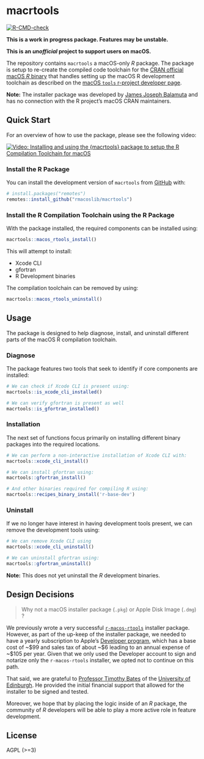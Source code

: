 
<!-- README.md is generated from README.Rmd. Please edit that file -->

# macrtools

<!-- badges: start -->

[![R-CMD-check](https://github.com/rmacoslib/macrtools/actions/workflows/R-CMD-check.yaml/badge.svg)](https://github.com/rmacoslib/macrtools/actions/workflows/R-CMD-check.yaml)
<!-- badges: end -->

**This is a work in progress package. Features may be unstable.**

**This is an *unofficial* project to support users on macOS.**

The repository contains `macrtools` a macOS-only *R* package. The
package is setup to re-create the compiled code toolchain for the [CRAN
official macOS *R* binary](https://cran.r-project.org/bin/macosx/) that
handles setting up the macOS R development toolchain as described on the
[macOS `tools` r-project developer
page](https://mac.r-project.org/tools/).

**Note:** The installer package was developed by [James Joseph
Balamuta](https://thecoatlessprofessor.com/) and has no connection with
the R project’s macOS CRAN maintainers.

## Quick Start

For an overview of how to use the package, please see the following
video:

[![Video: Installing and using the `{macrtools}` package to setup the R
Compilation Toolchain for
macOS](http://img.youtube.com/vi/_fckF0fefXQ/0.jpg)](https://www.youtube.com/watch?v=_fckF0fefXQ)

### Install the R Package

You can install the development version of `macrtools` from
[GitHub](https://github.com/) with:

``` r
# install.packages("remotes")
remotes::install_github("rmacoslib/macrtools")
```

### Install the R Compilation Toolchain using the R Package

With the package installed, the required components can be installed
using:

``` r
macrtools::macos_rtools_install()
```

This will attempt to install:

- Xcode CLI
- gfortran
- R Development binaries

The compilation toolchain can be removed by using:

``` r
macrtools::macos_rtools_uninstall()
```

## Usage

The package is designed to help diagnose, install, and uninstall
different parts of the macOS R compilation toolchain.

### Diagnose

The package features two tools that seek to identify if core components
are installed:

``` r
# We can check if Xcode CLI is present using:
macrtools::is_xcode_cli_installed()

# We can verify gfortran is present as well
macrtools::is_gfortran_installed()
```

### Installation

The next set of functions focus primarily on installing different binary
packages into the required locations.

``` r
# We can perform a non-interactive installation of Xcode CLI with:
macrtools::xcode_cli_install() 

# We can install gfortran using:
macrtools::gfortran_install()

# And other binaries required for compiling R using:
macrtools::recipes_binary_install('r-base-dev')
```

### Uninstall

If we no longer have interest in having development tools present, we
can remove the development tools using:

``` r
# We can remove Xcode CLI using
macrtools::xcode_cli_uninstall()

# We can uninstall gfortran using:
macrtools::gfortran_uninstall()
```

**Note:** This does not yet uninstall the *R* development binaries.

## Design Decisions

> Why not a macOS installer package (`.pkg`) or Apple Disk Image
> (`.dmg`) ?

We previously wrote a very successful
[`r-macos-rtools`](https://github.com/rmacoslib/r-macos-rtools)
installer package. However, as part of the up-keep of the installer
package, we needed to have a yearly subscription to Apple’s [Developer
program](https://developer.apple.com/), which has a base cost of \~\$99
and sales tax of about \~\$6 leading to an annual expense of \~\$105 per
year. Given that we only used the Developer account to sign and notarize
only the `r-macos-rtools` installer, we opted not to continue on this
path.

That said, we are grateful to [Professor Timothy
Bates](http://www.ed.ac.uk/profile/timothy-bates) of the [University of
Edinburgh](http://www.ed.ac.uk/). He provided the initial financial
support that allowed for the installer to be signed and tested.

Moreover, we hope that by placing the logic inside of an *R* package,
the community of *R* developers will be able to play a more active role
in feature development.

## License

AGPL (\>=3)
